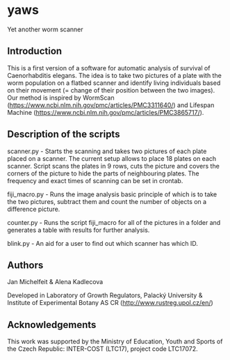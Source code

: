 # yaws
Yet another worm scanner

## Introduction
This is a first version of a software for automatic analysis of survival of Caenorhabditis elegans. The idea is to take two pictures of a plate with the worm population on a flatbed scanner and identify living individuals based on their movement (= change of their position between the two images). Our method is inspired by WormScan (<https://www.ncbi.nlm.nih.gov/pmc/articles/PMC3311640/>) and Lifespan Machine (<https://www.ncbi.nlm.nih.gov/pmc/articles/PMC3865717/>).

## Description of the scripts
scanner.py - Starts the scanning and takes two pictures of each plate placed on a scanner. The current setup allows to place 18 plates on each scanner. Script scans the plates in 9 rows, cuts the picture and covers the corners of the picture to hide the parts of neighbouring plates. The frequency and exact times of scanning can be set in crontab.

fiji_macro.py - Runs the image analysis basic principle of which is to take the two pictures, subtract them and count the number of objects on a difference picture.

counter.py - Runs the script fiji_macro for all of the pictures in a folder and generates a table with results for further analysis.

blink.py - An aid for a user to find out which scanner has which ID.

## Authors
Jan Michelfeit & Alena Kadlecova

Developed in Laboratory of Growth Regulators, Palacký University & Institute of Experimental Botany AS CR (<http://www.rustreg.upol.cz/en/>)

## Acknowledgements
This work was supported by the Ministry of Education, Youth and Sports of the Czech Republic: INTER-COST (LTC17), project code LTC17072.

